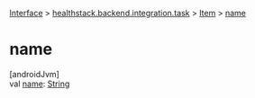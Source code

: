 
[Interface](../../../index.html) > [healthstack.backend.integration.task](../index.html) > [Item](index.html) > [name](name.html)



# name



[androidJvm]\
val [name](name.html): [String](https://kotlinlang.org/api/latest/jvm/stdlib/kotlin/-string/index.html)




